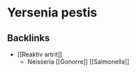 # Yersenia pestis
## Backlinks
* [[Reaktiv artrit]]
	* Neisseria [[Gonorre]]
[[Salmonella]]

<!-- #anki/tag/med/Infectious #anki/deck/Medicine# -->

<!-- {BearID:9171EF88-1654-4A84-9401-6FB8D7245291-906-0000181BF3EAF5F6} -->
